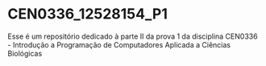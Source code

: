 # CEN0336_12528154_P1
Esse é um repositório dedicado à parte II da prova 1 da disciplina CEN0336 - Introdução a Programação de Computadores Aplicada a Ciências Biológicas
